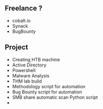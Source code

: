 ## Freelance ?

- cobalt.io 
- Synack
- BugBounty

## Project
- Creating HTB machine
- Active Directory
- Powershell
- Malware Analysis
- THM lab build
- Methodology script for automation
- Bug Bounty script for automation
- SMB share automatic scan Python script
- 